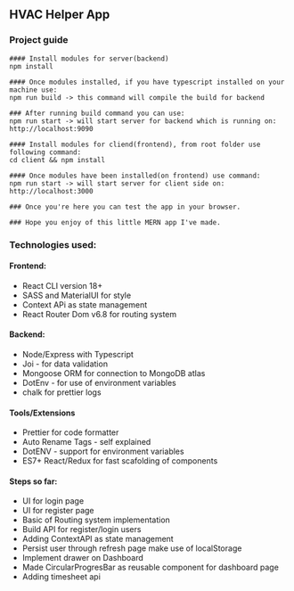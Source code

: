 ## HVAC Helper App

### Project guide

```
#### Install modules for server(backend)
npm install

#### Once modules installed, if you have typescript installed on your machine use:
npm run build -> this command will compile the build for backend

### After running build command you can use:
npm run start -> will start server for backend which is running on: http://localhost:9090

#### Install modules for cliend(frontend), from root folder use following command:
cd client && npm install

#### Once modules have been installed(on frontend) use command:
npm run start -> will start server for client side on: http://localhost:3000

### Once you're here you can test the app in your browser.

### Hope you enjoy of this little MERN app I've made.
```

### Technologies used:

#### Frontend:

- React CLI version 18+
- SASS and MaterialUI for style
- Context APi as state management
- React Router Dom v6.8 for routing system

#### Backend:

- Node/Express with Typescript
- Joi - for data validation
- Mongoose ORM for connection to MongoDB atlas
- DotEnv - for use of environment variables
- chalk for prettier logs

#### Tools/Extensions

- Prettier for code formatter
- Auto Rename Tags - self explained
- DotENV - support for environment variables
- ES7+ React/Redux for fast scafolding of components

#### Steps so far:

- UI for login page
- UI for register page
- Basic of Routing system implementation
- Build API for register/login users
- Adding ContextAPI as state management
- Persist user through refresh page make use of localStorage
- Implement drawer on Dashboard
- Made CircularProgresBar as reusable component for dashboard page
- Adding timesheet api
